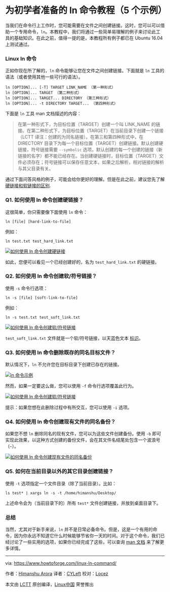 为初学者准备的 ln 命令教程（5 个示例）
======

当我们在命令行上工作时，您可能需要在文件之间创建链接。这时，您可以可以借助一个专用命令，`ln`。本教程中，我们将通过一些简单易理解的例子来讨论此工具的基础知识。在此之前，值得一提的是，本教程所有例子都已在 Ubuntu 16.04 上测试通过。

### Linux ln 命令

正如你现在所了解的，`ln` 命令能够让您在文件之间创建链接。下面就是 `ln` 工具的语法（或者使用其他一些可行的语法）。

```
ln [OPTION]... [-T] TARGET LINK_NAME （第一种形式）
ln [OPTION]... TARGET （第二种形式）
ln [OPTION]... TARGET... DIRECTORY （第三种形式）
ln [OPTION]... -t DIRECTORY TARGET... （第四种形式）
```

下面是 `ln` 工具 man 文档描述的内容：

> 在第一种形式下，为目标位置（TARGET）创建一个叫 LINK_NAME 的链接。在第二种形式下，为目标位置（TARGET）在当前目录下创建一个链接（LCTT 译注：创建的为同名链接）。在第三和第四种形式中，在 DIRECTORY 目录下为每一个目标位置（TARGET）创建链接。默认创建硬链接，符号链接需要 `--symbolic` 选项。默认创建的每一个创建的链接（新链接的名字）都不能已经存在。当创建硬链接时，目标位置（TARGET）文件必须存在；符号链接可以保存任意文本，如果之后解析，相对链接的解析与其父目录有关。

通过下面问答风格的例子，可能会给你更好的理解。但是在此之前，建议您先了解 [硬链接和软链接的区别][1].

### Q1. 如何使用 ln 命令创建硬链接？

这很简单，你只需要像下面使用 `ln` 命令：

```
ln [file] [hard-link-to-file]
```

例如：

```
ln test.txt test_hard_link.txt
```

[![如何使用 ln 命令创建硬链接][2]][3]

如此，您便可以看见一个已经创建好的，名为 `test_hard_link.txt` 的硬链接。

### Q2. 如何使用 ln 命令创建软/符号链接？

使用 `-s` 命令行选项：

```
ln -s [file] [soft-link-to-file]
```

例如：

```
ln -s test.txt test_soft_link.txt
```

[![如何使用 ln 命令创建软/符号链接][4]][5]

`test_soft_link.txt` 文件就是一个软/符号链接，以天蓝色文本 [标识][6]。

### Q3. 如何使用 ln 命令删除既存的同名目标文件？

默认情况下，`ln` 不允许您在目标目录下创建已存在的链接。

[![ln 命令示例][7]][8]

然而，如果一定要这么做，您可以使用 `-f` 命令行选项覆盖此行为。

[![如何使用 ln 命令创建软/符号链接][9]][10]

提示：如果您想在此删除过程中有所交互，您可以使用 `-i` 选项。

### Q4. 如何使用 ln 命令创建现有文件的同名备份？

如果您不想 `ln` 删除同名的现有文件，您可以为这些文件创建备份。使用 `-b` 即可实现此效果，以这种方式创建的备份文件，会在其文件名结尾处包含一个波浪号（`~`）。

[![如何使用 ln 命令创建现有文件的同名备份][11]][12]

### Q5. 如何在当前目录以外的其它目录创建链接？

使用 `-t` 选项指定一个文件目录（除了当前目录）。比如：

```
ls test* | xargs ln -s -t /home/himanshu/Desktop/
```

上述命令会为（当前目录下的）所有 `test*` 文件创建链接，并放到桌面目录下。

### 总结

当然，尤其对于新手来说，`ln` 并不是日常必备命令。但是，这是一个有用的命令，因为你永远不知道它什么时候能够节省你一天的时间。对于这个命令，我们已经讨论了一些实用的选项，如果你已经完成了这些，可以查询 [man 文档][13] 来了解更多详情。

--------------------------------------------------------------------------------

via: https://www.howtoforge.com/linux-ln-command/

作者：[Himanshu Arora][a]
译者：[CYLeft](https://github.com/CYLeft)
校对：[Locez](https://github.com/locez)

本文由 [LCTT](https://github.com/LCTT/TranslateProject) 原创编译，[Linux中国](https://linux.cn/) 荣誉推出

[a]:https://www.howtoforge.com
[1]:https://medium.com/meatandmachines/explaining-the-difference-between-hard-links-symbolic-links-using-bruce-lee-32828832e8d3
[2]:https://www.howtoforge.com/images/command-tutorial/ln-hard-link.png
[3]:https://www.howtoforge.com/images/command-tutorial/big/ln-hard-link.png
[4]:https://www.howtoforge.com/images/command-tutorial/ln-soft-link.png
[5]:https://www.howtoforge.com/images/command-tutorial/big/ln-soft-link.png
[6]:https://askubuntu.com/questions/17299/what-do-the-different-colors-mean-in-ls
[7]:https://www.howtoforge.com/images/command-tutorial/ln-file-exists.png
[8]:https://www.howtoforge.com/images/command-tutorial/big/ln-file-exists.png
[9]:https://www.howtoforge.com/images/command-tutorial/ln-f-option.png
[10]:https://www.howtoforge.com/images/command-tutorial/big/ln-f-option.png
[11]:https://www.howtoforge.com/images/command-tutorial/ln-b-option.png
[12]:https://www.howtoforge.com/images/command-tutorial/big/ln-b-option.png
[13]:https://linux.die.net/man/1/ln
